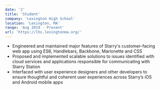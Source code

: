 ```yaml
---
date: '2'
title: 'Student'
company: 'Lexington High School'
location: 'Lexington, MA'
range: 'Aug 2019 - Present'
url: 'https://lhs.lexingtonma.org/'
---
```


- Engineered and maintained major features of Starry's customer-facing web app using ES6, Handlebars, Backbone, Marionette and CSS
- Proposed and implemented scalable solutions to issues identified with cloud services and applications responsible for communicating with Starry Station
- Interfaced with user experience designers and other developers to ensure thoughtful and coherent user experiences across Starry’s iOS and Android mobile apps

